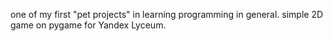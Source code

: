 one of my first "pet projects" in learning programming in general. 
simple 2D game on pygame for Yandex Lyceum.
